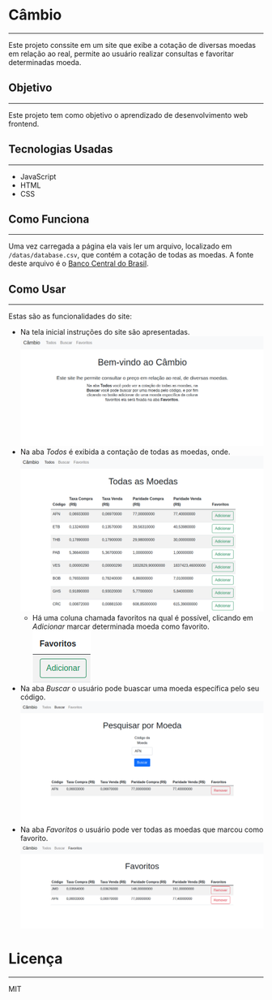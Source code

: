 # Câmbio
---

Este projeto conssite em um site que exibe a cotação de diversas moedas em relação ao real, permite ao usuário realizar consultas e favoritar determinadas moeda.

## Objetivo
---

Este projeto tem como objetivo o aprendizado de desenvolvimento web frontend.

## Tecnologias Usadas
---

- JavaScript
- HTML
- CSS

## Como Funciona
---

Uma vez carregada a página ela vais ler um arquivo, localizado em `/datas/database.csv`, que contém a cotação de todas as moedas. A fonte deste arquivo é o [Banco Central do Brasil](https://www.bcb.gov.br/estabilidadefinanceira/cotacoestodas).

## Como Usar
---

Estas são as funcionalidades do site:

- Na tela inicial instruções do site são apresentadas.
  ![Tela Inicial](/img/home.png "Tela Inicial")
- Na aba *Todos* é exibida a contação de todas as moedas, onde.
  ![Tela Todos](/img/all.png "Tela Todos")
    - Há uma coluna chamada favoritos na qual é possível, clicando em *Adicionar* marcar determinada moeda como favorito.
    ![Botão Favorito](/img/favorates-button.png "Botão Favorito")
- Na aba *Buscar* o usuário pode buascar uma moeda específica pelo seu código.
  ![Tela Buscar](/img/search.png "Tela Buscar")
- Na aba *Favoritos* o usuário pode ver todas as moedas que marcou como favorito.
  ![Tela Favoritos](/img/favorates.png "Tela Favoritos")

# Licença
---

MIT